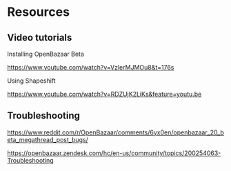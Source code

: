 # Resources

## Video tutorials

Installing OpenBazaar Beta

https://www.youtube.com/watch?v=VzlerMJMOu8&t=176s

Using Shapeshift

https://www.youtube.com/watch?v=RDZUjK2LiKs&feature=youtu.be

## Troubleshooting

https://www.reddit.com/r/OpenBazaar/comments/6yx0en/openbazaar_20_beta_megathread_post_bugs/

https://openbazaar.zendesk.com/hc/en-us/community/topics/200254063-Troubleshooting

